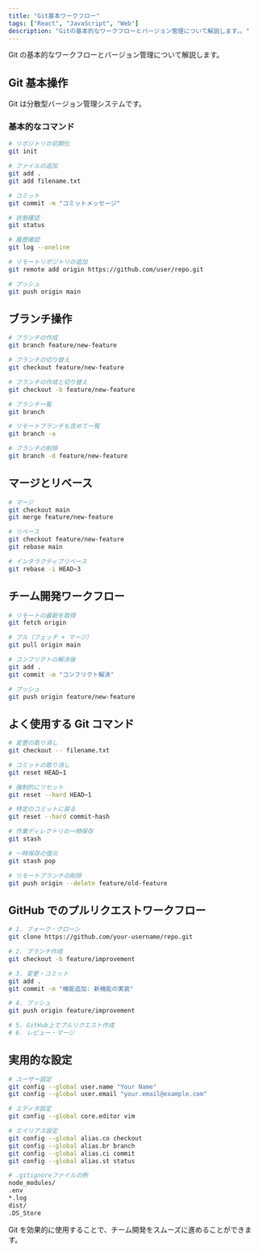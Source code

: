 ```yaml
---
title: "Git基本ワークフロー"
tags: ["React", "JavaScript", "Web"]
description: "Gitの基本的なワークフローとバージョン管理について解説します。。"
---
```


Git の基本的なワークフローとバージョン管理について解説します。

## Git 基本操作

Git は分散型バージョン管理システムです。

### 基本的なコマンド

```bash
# リポジトリの初期化
git init

# ファイルの追加
git add .
git add filename.txt

# コミット
git commit -m "コミットメッセージ"

# 状態確認
git status

# 履歴確認
git log --oneline

# リモートリポジトリの追加
git remote add origin https://github.com/user/repo.git

# プッシュ
git push origin main
```

## ブランチ操作

```bash
# ブランチの作成
git branch feature/new-feature

# ブランチの切り替え
git checkout feature/new-feature

# ブランチの作成と切り替え
git checkout -b feature/new-feature

# ブランチ一覧
git branch

# リモートブランチも含めて一覧
git branch -a

# ブランチの削除
git branch -d feature/new-feature
```

## マージとリベース

```bash
# マージ
git checkout main
git merge feature/new-feature

# リベース
git checkout feature/new-feature
git rebase main

# インタラクティブリベース
git rebase -i HEAD~3
```

## チーム開発ワークフロー

```bash
# リモートの最新を取得
git fetch origin

# プル（フェッチ + マージ）
git pull origin main

# コンフリクトの解決後
git add .
git commit -m "コンフリクト解決"

# プッシュ
git push origin feature/new-feature
```

## よく使用する Git コマンド

```bash
# 変更の取り消し
git checkout -- filename.txt

# コミットの取り消し
git reset HEAD~1

# 強制的にリセット
git reset --hard HEAD~1

# 特定のコミットに戻る
git reset --hard commit-hash

# 作業ディレクトリの一時保存
git stash

# 一時保存の復元
git stash pop

# リモートブランチの削除
git push origin --delete feature/old-feature
```

## GitHub でのプルリクエストワークフロー

```bash
# 1. フォーク・クローン
git clone https://github.com/your-username/repo.git

# 2. ブランチ作成
git checkout -b feature/improvement

# 3. 変更・コミット
git add .
git commit -m "機能追加: 新機能の実装"

# 4. プッシュ
git push origin feature/improvement

# 5. GitHub上でプルリクエスト作成
# 6. レビュー・マージ
```

## 実用的な設定

```bash
# ユーザー設定
git config --global user.name "Your Name"
git config --global user.email "your.email@example.com"

# エディタ設定
git config --global core.editor vim

# エイリアス設定
git config --global alias.co checkout
git config --global alias.br branch
git config --global alias.ci commit
git config --global alias.st status

# .gitignoreファイルの例
node_modules/
.env
*.log
dist/
.DS_Store
```

Git を効果的に使用することで、チーム開発をスムーズに進めることができます。
